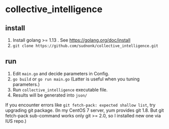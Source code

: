 # collective_intelligence
## install

1. Install golang >= 1.13 . See https://golang.org/doc/install
2. `git clone https://github.com/sudnonk/collective_intelligence.git`

## run

1. Edit `main.go` and decide parameters in Config.
2. `go build` or `go run main.go` (Latter is useful when you tuning parameters.)
3. Run `collective_intelligence` executable file.
4. Results will be generated into `json/`

If you encounter errors like `git fetch-pack: expected shallow list`, try upgrading git package.
(In my CentOS 7 server, yum provides git 1.8. But git fetch-pack sub-command works only git >= 2.0, so I installed new one via IUS repo.)